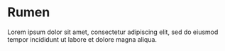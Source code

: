 # Rumen
Lorem ipsum dolor sit amet, consectetur adipiscing elit, sed do eiusmod tempor incididunt ut labore et dolore magna aliqua. 
